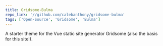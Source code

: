 ```yaml
---
title: Gridsome-Bulma
repo_link: '//github.com/calebanthony/gridsome-bulma'
tags: ['Open-Source', 'Gridsome', 'Bulma']
---
```


A starter theme for the Vue static site generator Gridsome (also the basis for this site!).
